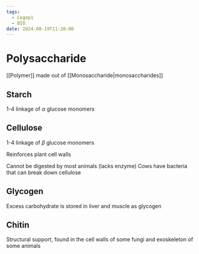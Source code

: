 ```yaml
---
tags:
  - Cegep1
  - BIO
date: 2024-08-19T11:20:00
---
```


# Polysaccharide

[[Polymer]] made out of [[Monosaccharide|monosaccharides]]

## Starch

1-4 linkage of $\alpha$ glucose monomers

## Cellulose

1-4 linkage of $\beta$ glucose monomers

Reinforces plant cell walls

Cannot be digested by most animals (lacks enzyme)
Cows have bacteria that can break down cellulose

## Glycogen

Excess carbohydrate is stored in liver and muscle as glycogen

## Chitin

Structural support, found in the cell walls of some fungi and exoskeleton of some animals